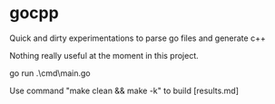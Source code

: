 # gocpp
Quick and dirty experimentations to parse go files and generate c++

Nothing really useful at the moment in this project.

go run .\cmd\main.go

Use command "make clean && make -k" to build [results.md]
